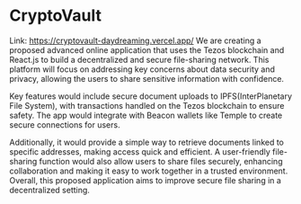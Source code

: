 # CryptoVault
Link: https://cryptovault-daydreaming.vercel.app/
We are creating a proposed advanced online application that uses the Tezos blockchain and React.js to build a decentralized and secure file-sharing network. This platform will focus on addressing key concerns about data security and privacy, allowing the users to share sensitive information with confidence.  

Key features would include secure document uploads to IPFS(InterPlanetary File System), with transactions handled on the Tezos blockchain to ensure safety. The app would integrate with Beacon wallets like Temple to create secure connections for users.  

Additionally, it would provide a simple way to retrieve documents linked to specific addresses, making access quick and efficient. A user-friendly file-sharing function would also allow users to share files securely, enhancing collaboration and making it easy to work together in a trusted environment. Overall, this proposed application aims to improve secure file sharing in a decentralized setting.
